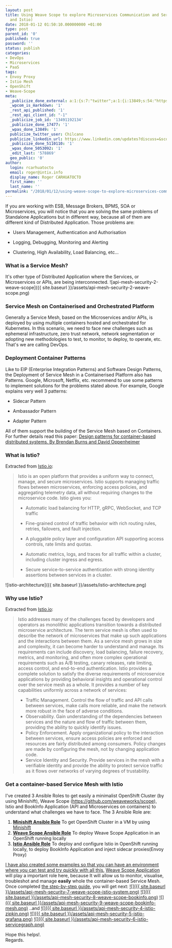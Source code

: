```yaml
---
layout: post
title: Using Weave Scope to explore Microservices Communication and Service Mesh (OpenShift
  and Istio)
date: 2018-01-12 01:50:10.000000000 +01:00
type: post
parent_id: '0'
published: true
password: ''
status: publish
categories:
- DevOps
- Microservices
- PaaS
tags:
- Envoy Proxy
- Istio Mesh
- OpenShift
- Weave-Scope
meta:
  _publicize_done_external: a:1:{s:7:"twitter";a:1:{i:13849;s:54:"https://twitter.com/Chilcano/status/951617305372516354";}}
  _wpcom_is_markdown: '1'
  _rest_api_published: '1'
  _rest_api_client_id: "-1"
  _publicize_job_id: '13491192134'
  _publicize_done_17477: '1'
  _wpas_done_13849: '1'
  publicize_twitter_user: Chilcano
  publicize_linkedin_url: https://www.linkedin.com/updates?discuss=&scope=6985267&stype=M&topic=6357383004045799424&type=U&a=iVLp
  _publicize_done_5110110: '1'
  _wpas_done_5053092: '1'
  _edit_last: '578869'
  geo_public: '0'
author:
  login: rcarhuatocto
  email: roger@intix.info
  display_name: Roger CARHUATOCTO
  first_name: ''
  last_name: ''
permalink: "/2018/01/12/using-weave-scope-to-explore-microservices-communication-and-service-mesh-openshift-and-istio/"
---
```

If you are working with ESB, Message Brokers, BPMS, SOA or Microservices, you will notice that you are solving the same problems of Standalone Applications but in different way, because all of them are different kind of Distributed Application. Those problems are:

  
  

  * Users Management, Authentication and Authorisation
  

  * Logging, Debugging, Monitoring and Alerting
  

  * Clustering, High Availability, Load Balancing, etc...
  

  
<!-- more -->

  
### What is a Service Mesh?

  
It's other type of Distributed Application where the Services, or Microservices or APIs, are being interconnected. ![api-mesh-security-2-weave-scope]({{ site.baseurl }}/assets/api-mesh-security-2-weave-scope.png)

  
### Service Mesh on Containerised and Orchestrated Platform

  
Generally a Service Mesh, based on the Microservices and/or APIs, is deployed by using multiple containers hosted and orchestrated for Kubernetes. In this scenario, we need to face new challenges such as ephemeral infrastructure, zero trust network, network segmentation or adopting new methodologies to test, to monitor, to deploy, to operate, etc. That's we are calling DevOps.

  
### Deployment Container Patterns

  
Like to EIP (Enterprise Integration Patterns) and Software Design Patterns, the Deployment of Service Mesh in a Containerised Platform also has Patterns. Google, Microsoft, Netflix, etc. recommend to use some patterns to implement solutions for the problems stated above. For example, Google explains very well 3 patterns:

  
  

  * Sidecar Pattern
  

  * Ambassador Pattern
  

  * Adapter Pattern
  

  
All of them support the building of the Service Mesh based on Containers. For further details read this paper: [Design patterns for container-based distributed systems. By Brendan Burns and David Oppenheimer](https://static.googleusercontent.com/media/research.google.com/en//pubs/archive/45406.pdf)

  
### What is Istio?

  
Extracted from [Istio.io](https://istio.io/about/intro.html):

  
>   
>  Istio is an open platform that provides a uniform way to connect, manage, and secure microservices. Istio supports managing traffic flows between microservices, enforcing access policies, and aggregating telemetry data, all without requiring changes to the microservice code. Istio gives you:
> 
>   
> 
> 
>   
> 
>   * Automatic load balancing for HTTP, gRPC, WebSocket, and TCP traffic
>   
> 
>   * Fine-grained control of traffic behavior with rich routing rules, retries, failovers, and fault injection.
>   
> 
>   * A pluggable policy layer and configuration API supporting access controls, rate limits and quotas.
>   
> 
>   * Automatic metrics, logs, and traces for all traffic within a cluster, including cluster ingress and egress.
>   
> 
>   * Secure service-to-service authentication with strong identity assertions between services in a cluster.
>   
> 
  
> 

  
![istio-architecture]({{ site.baseurl }}/assets/istio-architecture.png)

  
### Why use Istio?

Extracted from [Istio.io](https://istio.io/docs/concepts/what-is-istio/overview.html):

> Istio addresses many of the challenges faced by developers and operators as monolithic applications transition towards a distributed microservice architecture. The term service mesh is often used to describe the network of microservices that make up such applications and the interactions between them. As a service mesh grows in size and complexity, it can become harder to understand and manage. Its requirements can include discovery, load balancing, failure recovery, metrics, and monitoring, and often more complex operational requirements such as A/B testing, canary releases, rate limiting, access control, and end-to-end authentication. Istio provides a complete solution to satisfy the diverse requirements of microservice applications by providing behavioral insights and operational control over the service mesh as a whole. It provides a number of key capabilities uniformly across a network of services:
> 
>   * Traffic Management. Control the flow of traffic and API calls between services, make calls more reliable, and make the network more robust in the face of adverse conditions.
>   * Observability. Gain understanding of the dependencies between services and the nature and flow of traffic between them, providing the ability to quickly identify issues.
>   * Policy Enforcement. Apply organizational policy to the interaction between services, ensure access policies are enforced and resources are fairly distributed among consumers. Policy changes are made by configuring the mesh, not by changing application code.
>   * Service Identity and Security. Provide services in the mesh with a verifiable identity and provide the ability to protect service traffic as it flows over networks of varying degrees of trustability.
> 
### Get a container-based Service Mesh with Istio

I've created 3 Ansible Roles to get easily a minimalist OpenShift Cluster (by using Minishift), Weave Scope (https://github.com/weaveworks/scope), Istio and BookInfo Application (API and Microservices on containers) to understand what challenges we have to face. The 3 Ansible Role are:

  1. **[Minishift Ansible Role](https://github.com/chilcano/ansible-role-minishift)** To get OpenShift Cluster in a VM by using [Minishift](https://github.com/minishift/minishift)
  2. **[Weave Scope Ansible Role](https://github.com/chilcano/ansible-role-weave-scope)** To deploy Weave Scope Application in an OpenShift running locally
  3. **[Istio Ansible Role](https://github.com/chilcano/ansible-role-istio)** To deploy and configure Istio in OpenShift running locally, to deploy BookInfo Application and inject sidecar proxies(Envoy Proxy)

[I have also created some examples so that you can have an environment where you can test and try quickly with all this.](https://github.com/chilcano/ansible-minishift-istio-security) [Weave Scope Application](https://github.com/weaveworks/scope) will play a important role here, because It will allow us to monitor, visualise, troubleshot and manage **easily** whole the container-based Service Mesh. Once completed [the step-by-step guide](https://github.com/chilcano/ansible-minishift-istio-security), you will get next: [![]({{ site.baseurl }}/assets/api-mesh-security-7-weave-scope-istio-system.png)](https://holisticsecurity.files.wordpress.com/2018/01/api-mesh-security-7-weave-scope-istio-system.png) [![]({{ site.baseurl }}/assets/api-mesh-security-8-weave-scope-bookinfo.png)](https://holisticsecurity.files.wordpress.com/2018/01/api-mesh-security-8-weave-scope-bookinfo.png) [![]({{ site.baseurl }}/assets/api-mesh-security-9-weave-scope-bookinfo-mesh.png)](https://holisticsecurity.files.wordpress.com/2018/01/api-mesh-security-9-weave-scope-bookinfo-mesh.png) ..and [![]({{ site.baseurl }}/assets/api-mesh-security-4-istio-zipkin.png)](https://holisticsecurity.files.wordpress.com/2018/01/api-mesh-security-4-istio-zipkin.png) [![]({{ site.baseurl }}/assets/api-mesh-security-5-istio-grafana.png)](https://holisticsecurity.files.wordpress.com/2018/01/api-mesh-security-5-istio-grafana.png) [![]({{ site.baseurl }}/assets/api-mesh-security-6-istio-servicegraph.png)](https://holisticsecurity.files.wordpress.com/2018/01/api-mesh-security-6-istio-servicegraph.png)

Hope this helps!.  
Regards.
